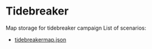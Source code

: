 # Tidebreaker
Map storage for tidebreaker campaign
List of scenarios:
- [tidebreakermap.json](/Tidebreaker/tidebreakermap.json)
